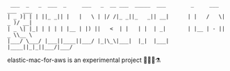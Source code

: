 ```
 ___  _   _  ___  _     ___   _  __ ___  _____  ___        _     ___  ___  ___ 
| _ )| | | ||_ _|| |   |   \ | |/ /|_ _||_   _|| __|      | |   /   \| _ )/ __|
| _ \| |_| | | | | |__ | |) ||   <  | |   | |  | _|       | |__ | - || _ \\__ \
|___/ \___/ |___||____||___/ |_|\_\|___|  |_|  |___|      |____||_|_||___/|___/
```

elastic-mac-for-aws is an experimental project 🧑‍🔬🧪⚗️

